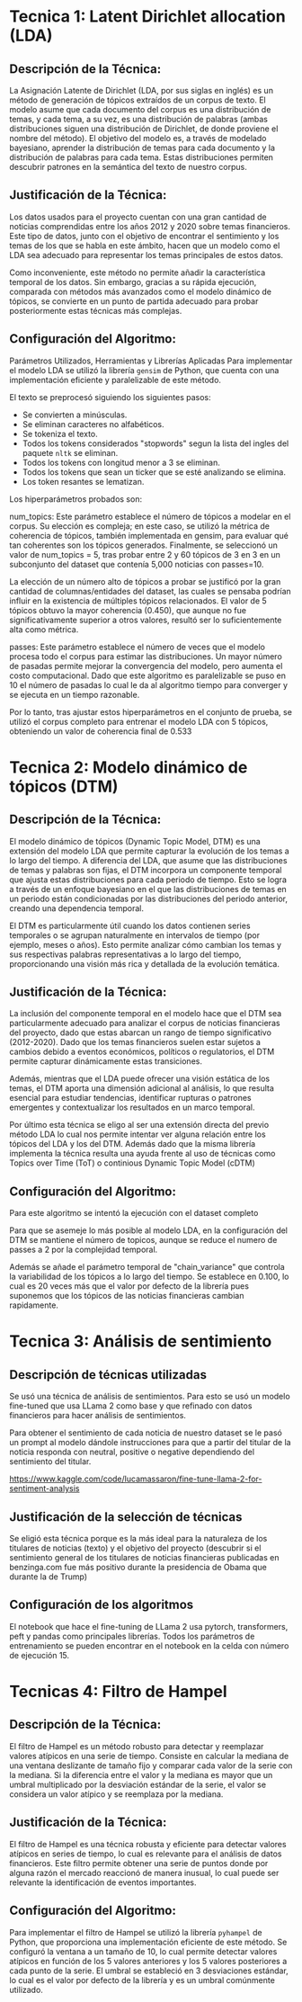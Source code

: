 # Tecnica 1: Latent Dirichlet allocation (LDA)

## Descripción de la Técnica:
La Asignación Latente de Dirichlet (LDA, por sus siglas en inglés) es un método de generación de tópicos extraídos de un corpus de texto. El modelo asume que cada documento del corpus es una distribución de temas, y cada tema, a su vez, es una distribución de palabras (ambas distribuciones siguen una distribución de Dirichlet, de donde proviene el nombre del método). El objetivo del modelo es, a través de modelado bayesiano, aprender la distribución de temas para cada documento y la distribución de palabras para cada tema. Estas distribuciones permiten descubrir patrones en la semántica del texto de nuestro corpus.

## Justificación de la Técnica:
Los datos usados para el proyecto cuentan con una gran cantidad de noticias comprendidas entre los años 2012 y 2020 sobre temas financieros. Este tipo de datos, junto con el objetivo de encontrar el sentimiento y los temas de los que se habla en este ámbito, hacen que un modelo como el LDA sea adecuado para representar los temas principales de estos datos.

Como inconveniente, este método no permite añadir la característica temporal de los datos. Sin embargo, gracias a su rápida ejecución, comparada con métodos más avanzados como el modelo dinámico de tópicos, se convierte en un punto de partida adecuado para probar posteriormente estas técnicas más complejas.

## Configuración del Algoritmo:
Parámetros Utilizados, Herramientas y Librerías Aplicadas
Para implementar el modelo LDA se utilizó la librería `gensim` de Python, que cuenta con una implementación eficiente y paralelizable de este método.

El texto se preprocesó siguiendo los siguientes pasos:
- Se convierten a minúsculas.
- Se eliminan caracteres no alfabéticos.
- Se tokeniza el texto.
- Todos los tokens considerados "stopwords" segun la lista del ingles del paquete `nltk` se eliminan.
- Todos los tokens con longitud menor a 3 se eliminan.
- Todos los tokens que sean un ticker que se esté analizando se elimina.
- Los token resantes se lematizan.

Los hiperparámetros probados son:

num_topics: Este parámetro establece el número de tópicos a modelar en el corpus. Su elección es compleja; en este caso, se utilizó la métrica de coherencia de tópicos, también implementada en gensim, para evaluar qué tan coherentes son los tópicos generados. Finalmente, se seleccionó un valor de num_topics = 5, tras probar entre 2 y 60 tópicos de 3 en 3 en un subconjunto del dataset que contenía 5,000 noticias con passes=10.

La elección de un número alto de tópicos a probar se justificó por la gran cantidad de columnas/entidades del dataset, las cuales se pensaba podrían influir en la existencia de múltiples tópicos relacionados. El valor de 5 tópicos obtuvo la mayor coherencia (0.450), que aunque no fue significativamente superior a otros valores, resultó ser lo suficientemente alta como métrica.

passes: Este parámetro establece el número de veces que el modelo procesa todo el corpus para estimar las distribuciones. Un mayor número de pasadas permite mejorar la convergencia del modelo, pero aumenta el costo computacional. Dado que este algoritmo es paralelizable se puso en 10 el número de pasadas lo cual le da al algoritmo tiempo para converger y se ejecuta en un tiempo razonable.

Por lo tanto, tras ajustar estos hiperparámetros en el conjunto de prueba, se utilizó el corpus completo para entrenar el modelo LDA con 5 tópicos, obteniendo un valor de coherencia final de 0.533


# Tecnica 2: Modelo dinámico de tópicos (DTM)

## Descripción de la Técnica:

El modelo dinámico de tópicos (Dynamic Topic Model, DTM) es una extensión del modelo LDA que permite capturar la evolución de los temas a lo largo del tiempo. A diferencia del LDA, que asume que las distribuciones de temas y palabras son fijas, el DTM incorpora un componente temporal que ajusta estas distribuciones para cada periodo de tiempo. Esto se logra a través de un enfoque bayesiano en el que las distribuciones de temas en un periodo están condicionadas por las distribuciones del periodo anterior, creando una dependencia temporal.

El DTM es particularmente útil cuando los datos contienen series temporales o se agrupan naturalmente en intervalos de tiempo (por ejemplo, meses o años). Esto permite analizar cómo cambian los temas y sus respectivas palabras representativas a lo largo del tiempo, proporcionando una visión más rica y detallada de la evolución temática.

## Justificación de la Técnica:

La inclusión del componente temporal en el modelo hace que el DTM sea particularmente adecuado para analizar el corpus de noticias financieras del proyecto, dado que estas abarcan un rango de tiempo significativo (2012-2020). Dado que los temas financieros suelen estar sujetos a cambios debido a eventos económicos, políticos o regulatorios, el DTM permite capturar dinámicamente estas transiciones.

Además, mientras que el LDA puede ofrecer una visión estática de los temas, el DTM aporta una dimensión adicional al análisis, lo que resulta esencial para estudiar tendencias, identificar rupturas o patrones emergentes y contextualizar los resultados en un marco temporal.

Por último esta técnica se eligo al ser una extensión directa del previo método LDA lo cual nos permite intentar ver alguna relación entre los tópicos del LDA y los del DTM. Además dado que la misma librería implementa la técnica resulta una ayuda frente al uso de técnicas como Topics over Time (ToT) o continious Dynamic Topic Model (cDTM)

## Configuración del Algoritmo:

Para este algoritmo se intentó la ejecución con el dataset completo

Para que se asemeje lo más posible al modelo LDA, en la configuración del DTM se mantiene el número de topicos, aunque se reduce el numero de passes a 2 por la complejidad temporal.

Además se añade el parámetro temporal de "chain_variance" que controla la variabilidad de los tópicos a lo largo del tiempo. Se establece en 0.100, lo cual es 20 veces más que el valor por defecto de la librería pues suponemos que los tópicos de las noticias financieras cambian rapidamente.

# Tecnica 3: Análisis de sentimiento
## Descripción de técnicas utilizadas
Se usó una técnica de análisis de sentimientos. Para esto se usó un modelo fine-tuned que usa LLama 2 como base y que refinado con datos financieros para hacer análisis de sentimientos.

Para obtener el sentimiento de cada noticia de nuestro dataset se le pasó un prompt al modelo dándole instrucciones para que a partir del titular de la noticia responda con neutral, positive o negative dependiendo del sentimiento del titular.

https://www.kaggle.com/code/lucamassaron/fine-tune-llama-2-for-sentiment-analysis

## Justificación de la selección de técnicas
Se eligió esta técnica porque es la más ideal para la naturaleza de los titulares de noticias (texto) y el objetivo del proyecto (descubrir si el sentimiento general de los titulares de noticias financieras publicadas en benzinga.com fue más positivo durante la presidencia de Obama que durante la de Trump)

## Configuración de los algoritmos
El notebook que hace el fine-tuning de LLama 2 usa pytorch, transformers, peft y pandas como principales librerías. Todos los parámetros de entrenamiento se pueden encontrar en el notebook en la celda con número de ejecución 15.

# Tecnicas 4: Filtro de Hampel

## Descripción de la Técnica:
El filtro de Hampel es un método robusto para detectar y reemplazar valores atípicos en una serie de tiempo. Consiste en calcular la mediana de una ventana deslizante de tamaño fijo y comparar cada valor de la serie con la mediana. Si la diferencia entre el valor y la mediana es mayor que un umbral multiplicado por la desviación estándar de la serie, el valor se considera un valor atípico y se reemplaza por la mediana.

## Justificación de la Técnica:
El filtro de Hampel es una técnica robusta y eficiente para detectar valores atípicos en series de tiempo, lo cual es relevante para el análisis de datos financieros. Este filtro permite obtener una serie de puntos donde por alguna razón el mercado reaccionó de manera inusual, lo cual puede ser relevante la identificación de eventos importantes.

## Configuración del Algoritmo:
Para implementar el filtro de Hampel se utilizó la librería `pyhampel` de Python, que proporciona una implementación eficiente de este método. Se configuró la ventana a un tamaño de 10, lo cual permite detectar valores atípicos en función de los 5 valores anteriores y los 5 valores posteriores a cada punto de la serie. El umbral se estableció en 3 desviaciones estándar, lo cual es el valor por defecto de la librería y es un umbral comúnmente utilizado.